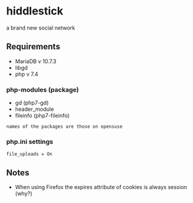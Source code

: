 # hiddlestick

a brand new social network

## Requirements
* MariaDB v 10.7.3
* libgd
* php v 7.4

### php-modules (package)
* gd (php7-gd)
* header_module
* fileinfo (php7-fileinfo)

`names of the packages are those on opensuse`

### php.ini settings
`file_uploads = On`

## Notes
* When using Firefox the expires attribute of cookies is always session (why?)
